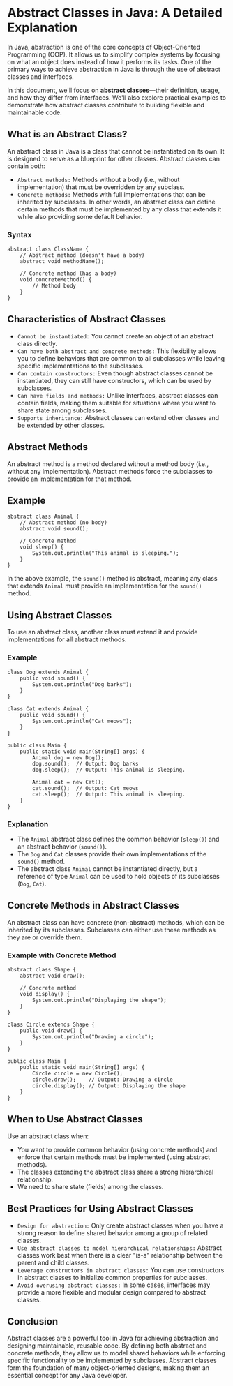# Abstract Classes in Java: A Detailed Explanation
In Java, abstraction is one of the core concepts of Object-Oriented Programming (OOP). It allows us to simplify complex systems by focusing on what an object does instead of how it performs its tasks. One of the primary ways to achieve abstraction in Java is through the use of abstract classes and interfaces.

In this document, we'll focus on **abstract classes**—their definition, usage, and how they differ from interfaces. We'll also explore practical examples to demonstrate how abstract classes contribute to building flexible and maintainable code.

## What is an Abstract Class?
An abstract class in Java is a class that cannot be instantiated on its own. It is designed to serve as a blueprint for other classes. Abstract classes can contain both:
* `Abstract methods:` Methods without a body (i.e., without implementation) that must be overridden by any subclass.
* `Concrete methods:` Methods with full implementations that can be inherited by subclasses.
In other words, an abstract class can define certain methods that must be implemented by any class that extends it while also providing some default behavior.

### Syntax
```
abstract class ClassName {
    // Abstract method (doesn't have a body)
    abstract void methodName();

    // Concrete method (has a body)
    void concreteMethod() {
        // Method body
    }
}
```

## Characteristics of Abstract Classes
* `Cannot be instantiated:` You cannot create an object of an abstract class directly.
* `Can have both abstract and concrete methods:` This flexibility allows you to define behaviors that are common to all subclasses while leaving specific implementations to the subclasses.
* `Can contain constructors:` Even though abstract classes cannot be instantiated, they can still have constructors, which can be used by subclasses.
* `Can have fields and methods:` Unlike interfaces, abstract classes can contain fields, making them suitable for situations where you want to share state among subclasses.
* `Supports inheritance:` Abstract classes can extend other classes and be extended by other classes.

## Abstract Methods
An abstract method is a method declared without a method body (i.e., without any implementation). Abstract methods force the subclasses to provide an implementation for that method.

## Example
```
abstract class Animal {
    // Abstract method (no body)
    abstract void sound();

    // Concrete method
    void sleep() {
        System.out.println("This animal is sleeping.");
    }
}
```
In the above example, the `sound()` method is abstract, meaning any class that extends `Animal` must provide an implementation for the `sound()` method.

## Using Abstract Classes
To use an abstract class, another class must extend it and provide implementations for all abstract methods.

### Example
```
class Dog extends Animal {
    public void sound() {
        System.out.println("Dog barks");
    }
}

class Cat extends Animal {
    public void sound() {
        System.out.println("Cat meows");
    }
}

public class Main {
    public static void main(String[] args) {
        Animal dog = new Dog();
        dog.sound();  // Output: Dog barks
        dog.sleep();  // Output: This animal is sleeping.

        Animal cat = new Cat();
        cat.sound();  // Output: Cat meows
        cat.sleep();  // Output: This animal is sleeping.
    }
}
```
### Explanation
* The `Animal` abstract class defines the common behavior (`sleep()`) and an abstract behavior (`sound()`).
* The `Dog` and `Cat` classes provide their own implementations of the `sound()` method.
* The abstract class `Animal` cannot be instantiated directly, but a reference of type `Animal` can be used to hold objects of its subclasses (`Dog`, `Cat`).

## Concrete Methods in Abstract Classes
An abstract class can have concrete (non-abstract) methods, which can be inherited by its subclasses. Subclasses can either use these methods as they are or override them.

### Example with Concrete Method
```
abstract class Shape {
    abstract void draw();

    // Concrete method
    void display() {
        System.out.println("Displaying the shape");
    }
}

class Circle extends Shape {
    public void draw() {
        System.out.println("Drawing a circle");
    }
}

public class Main {
    public static void main(String[] args) {
        Circle circle = new Circle();
        circle.draw();    // Output: Drawing a circle
        circle.display(); // Output: Displaying the shape
    }
}
```

## When to Use Abstract Classes
Use an abstract class when:
* You want to provide common behavior (using concrete methods) and enforce that certain methods must be implemented (using abstract methods).
* The classes extending the abstract class share a strong hierarchical relationship.
* We need to share state (fields) among the classes.

## Best Practices for Using Abstract Classes
* `Design for abstraction:` Only create abstract classes when you have a strong reason to define shared behavior among a group of related classes.
* `Use abstract classes to model hierarchical relationships:` Abstract classes work best when there is a clear "is-a" relationship between the parent and child classes.
* `Leverage constructors in abstract classes:` You can use constructors in abstract classes to initialize common properties for subclasses.
* `Avoid overusing abstract classes:` In some cases, interfaces may provide a more flexible and modular design compared to abstract classes.

## Conclusion
Abstract classes are a powerful tool in Java for achieving abstraction and designing maintainable, reusable code. By defining both abstract and concrete methods, they allow us to model shared behaviors while enforcing specific functionality to be implemented by subclasses. Abstract classes form the foundation of many object-oriented designs, making them an essential concept for any Java developer.